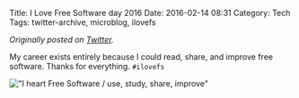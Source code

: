 Title: I Love Free Software day 2016
Date: 2016-02-14 08:31
Category: Tech
Tags: twitter-archive, microblog, ilovefs

_Originally posted on [Twitter](https://web.archive.org/web/https://twitter.com/legoktm/status/698786715725475840)._

My career exists entirely because I could read, share, and improve free software. Thanks for everything. `#ilovefs`

!["I heart Free Software / use, study, share, improve"]({static}/images/20160214-twitter-698786715725475840-1.jpg)
